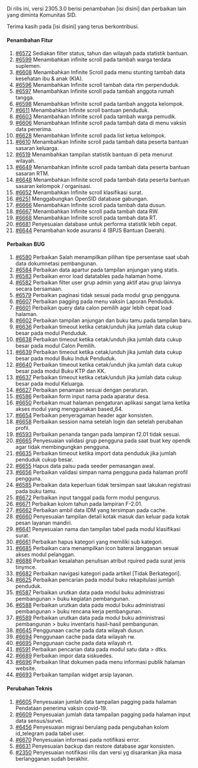 Di rilis ini, versi 2305.3.0 berisi penambahan [isi disini] dan perbaikan lain yang diminta Komunitas SID.

Terima kasih pada [isi disini] yang terus berkontribusi.

#### Penambahan Fitur

1. [#6572](https://github.com/OpenSID/OpenSID/issues/6572) Sediakan filter status, tahun dan wilayah pada statistik bantuan.
2. [#6599](https://github.com/OpenSID/OpenSID/issues/6599) Menambahkan infinite scroll pada tambah warga terdata suplemen.
3. [#6608](https://github.com/OpenSID/OpenSID/issues/6608) Menambahkan Infinite Scroll pada menu stunting tambah data kesehatan ibu & anak (KIA).
4. [#6596](https://github.com/OpenSID/OpenSID/issues/6596) Menambahkan Infinite scroll tambah data rtm perpenduduk.
5. [#6597](https://github.com/OpenSID/OpenSID/issues/6597) Menambahkan Infinite scroll pada tambah anggota rumah tangga.
6. [#6598](https://github.com/OpenSID/OpenSID/issues/6598) Menambahkan Infinite scroll pada tambah anggota kelompok.
7. [#6611](https://github.com/OpenSID/OpenSID/issues/6611) Menambahkan Infinite scroll bantuan penduduk.
8. [#6603](https://github.com/OpenSID/OpenSID/issues/6603) Menambahkan Infinite scroll pada tambah warga pemudik.
9. [#6606](https://github.com/OpenSID/OpenSID/issues/6606) Menambahkan Infinite scroll pada tambah data di menu vaksin data penerima.
10. [#6628](https://github.com/OpenSID/OpenSID/issues/6628) Menambahkan Infinite scroll pada list ketua kelompok.
11. [#6610](https://github.com/OpenSID/OpenSID/issues/6610) Menambahkan Infinite scroll pada tambah data peserta bantuan sasaran keluarga.
12. [#6519](https://github.com/OpenSID/OpenSID/issues/6519) Menambahkan tampilan statistik bantuan di peta menurut wilayah.
13. [#6649](https://github.com/OpenSID/OpenSID/issues/6649) Menambahkan Infinite scroll pada tambah data peserta bantuan sasaran RTM.
14. [#6648](https://github.com/OpenSID/OpenSID/issues/6648) Menambahkan Infinite scroll pada tambah data peserta bantuan sasaran kelompok / organisasi.
15. [#6652](https://github.com/OpenSID/OpenSID/issues/6652) Menambahkan Infinite scroll klasifikasi surat.
16. [#6251](https://github.com/OpenSID/OpenSID/issues/6251) Menggabungkan OpenSID database gabungan.
17. [#6666](https://github.com/OpenSID/OpenSID/issues/6666) Menambahkan Infinite scroll pada tambah data dusun.
18. [#6667](https://github.com/OpenSID/OpenSID/issues/6667) Menambahkan Infinite scroll pada tambah data RW.
19. [#6668](https://github.com/OpenSID/OpenSID/issues/6668) Menambahkan Infinite scroll pada tambah data RT.
20. [#6681](https://github.com/OpenSID/OpenSID/issues/6681) Penyesuaian database untuk performa statistik lebih cepat.
21. [#6644](https://github.com/OpenSID/OpenSID/issues/6644) Penambahan kode asuransi 4 (BPJS Bantuan Daerah).

#### Perbaikan BUG

1. [#6580](https://github.com/OpenSID/OpenSID/issues/6580) Perbaikan Salah menampilkan pilihan tipe persentase saat ubah data dokumnetasi pembangunan.
2. [#6584](https://github.com/OpenSID/OpenSID/issues/6584) Perbaikan data apartur pada tampilan anjungan yang statis.
3. [#6583](https://github.com/OpenSID/OpenSID/issues/6583) Perbaikan error load datatables pada halaman home.
4. [#6582](https://github.com/OpenSID/OpenSID/issues/6582) Perbaikan filter user grup admin yang aktif atau grup lainnya secara bersamaan.
5. [#6579](https://github.com/OpenSID/OpenSID/issues/6579) Perbaikan paginasi tidak sesuai pada modul grup pengguna.
6. [#6607](https://github.com/OpenSID/OpenSID/issues/6607) Perbaikan pagging pada menu vaksin Laporan Penduduk.
7. [#6601](https://github.com/OpenSID/OpenSID/issues/6601) Perbaikan query data calon pemilih agar lebih cepat load halaman.
8. [#6602](https://github.com/OpenSID/OpenSID/issues/6602) Perbaikan tampilan anjungan dan buku tamu pada tampilan baru.
9. [#6636](https://github.com/OpenSID/OpenSID/issues/6636) Perbaikan timeout ketika cetak/unduh jika jumlah data cukup besar pada modul Penduduk.
10. [#6638](https://github.com/OpenSID/OpenSID/issues/6638) Perbaikan timeout ketika cetak/unduh jika jumlah data cukup besar pada modul Calon Pemilih.
11. [#6639](https://github.com/OpenSID/OpenSID/issues/6639) Perbaikan timeout ketika cetak/unduh jika jumlah data cukup besar pada modul Buku Induk Penduduk.
12. [#6640](https://github.com/OpenSID/OpenSID/issues/6640) Perbaikan timeout ketika cetak/unduh jika jumlah data cukup besar pada modul Buku KTP dan KK.
13. [#6637](https://github.com/OpenSID/OpenSID/issues/6637) Perbaikan timeout ketika cetak/unduh jika jumlah data cukup besar pada modul Keluarga.
14. [#6627](https://github.com/OpenSID/OpenSID/issues/6627) Perbaikan penamaan sesuai dengan peraturan.
15. [#6586](https://github.com/OpenSID/OpenSID/issues/6586) Perbaikan form input nama pada aparatur desa.
16. [#6650](https://github.com/OpenSID/OpenSID/issues/6650) Perbaikan muat halaman pengaturan aplikasi sangat lama ketika akses modul yang menggunakan based_64.
17. [#6654](https://github.com/OpenSID/OpenSID/issues/6654) Perbaikan penyeragaman header agar konsisten.
18. [#6658](https://github.com/OpenSID/OpenSID/issues/6658) Perbaikan session nama setelah login dan setelah perubahan profil.
19. [#6593](https://github.com/OpenSID/OpenSID/issues/6593) Perbaikan penanda tangan pada lampiran f2.01 tidak sesuai.
20. [#6665](https://github.com/OpenSID/OpenSID/issues/6665) Penyesuaian validasi grup pengguna pada saat buat key opendk agar tidak membingungkan pengguna.
21. [#6635](https://github.com/OpenSID/OpenSID/issues/6635) Perbaikan timeout ketika import data penduduk jika jumlah penduduk cukup besar.
22. [#6655](https://github.com/OpenSID/OpenSID/issues/6655) Hapus data palsu pada seeder pemasangan awal.
23. [#6656](https://github.com/OpenSID/OpenSID/issues/6656) Perbaikan validasi simpan nama pengguna pada halaman profil pengguna.
24. [#6585](https://github.com/OpenSID/OpenSID/issues/6585) Perbaikan data keperluan tidak tersimpan saat lakukan registrasi pada buku tamu.
25. [#6672](https://github.com/OpenSID/OpenSID/issues/6672) Perbaikan input tanggal pada form modul pengurus.
26. [#6671](https://github.com/OpenSID/OpenSID/issues/6671) Perbaikan kolom tahun pada lampiran F-2.01.
27. [#6662](https://github.com/OpenSID/OpenSID/issues/6662) Perbaikan ambil data IDM yang tersimpan pada cache.
28. [#6660](https://github.com/OpenSID/OpenSID/issues/6660) Penyesuaian tampilan detail kotak masuk dan keluar pada kotak pesan layanan mandiri.
29. [#6641](https://github.com/OpenSID/OpenSID/issues/6641) Penyesuaian nama dan tampilan tabel pada modul klasifikasi surat.
30. [#6661](https://github.com/OpenSID/OpenSID/issues/6661) Perbaikan hapus kategori yang memiliki sub kategori.
31. [#6685](https://github.com/OpenSID/OpenSID/issues/6685) Perbaikan cara menampilkan icon baterai langganan sesuai akses modul pelanggan.
32. [#6686](https://github.com/OpenSID/OpenSID/issues/6686) Perbaikan kesalahan penulisan atribut rquired pada surat jenis tinymce.
33. [#6682](https://github.com/OpenSID/OpenSID/issues/6682) Perbaikan navigasi kategori pada artikel [Tidak Berkategori].
34. [#6625](https://github.com/OpenSID/OpenSID/issues/6625) Perbaikan pencarian pada modul buku rekapitulasi jumlah penduduk.
35. [#6587](https://github.com/OpenSID/OpenSID/issues/6587) Perbaikan urutkan data pada modul buku administrasi pembangunan > buku kegiatan pembangunan.
36. [#6588](https://github.com/OpenSID/OpenSID/issues/6588) Perbaikan urutkan data pada modul buku administrasi pembangunan > buku rencana kerja pembangunan.
37. [#6589](https://github.com/OpenSID/OpenSID/issues/6589) Perbaikan urutkan data pada modul buku administrasi pembangunan > buku inventaris hasil-hasil pembangunan.
38. [#6645](https://github.com/OpenSID/OpenSID/issues/6645) Penggunaan cache pada data wilayah dusun.
39. [#6694](https://github.com/OpenSID/OpenSID/issues/6694) Penggunaan cache pada data wilayah rw.
40. [#6695](https://github.com/OpenSID/OpenSID/issues/6695) Penggunaan cache pada data wilayah rt.
41. [#6591](https://github.com/OpenSID/OpenSID/issues/6591) Perbaikan pencarian data pada modul satu data > dtks.
42. [#6689](https://github.com/OpenSID/OpenSID/issues/6689) Perbaikan impor data siskuedes.
43. [#6696](https://github.com/OpenSID/OpenSID/issues/6696) Perbaikan lihat dokumen pada menu informasi publik halaman website.
44. [#6693](https://github.com/OpenSID/OpenSID/issues/6693) Perbaikan tampilan widget arsip layanan.

#### Perubahan Teknis

1. [#6605](https://github.com/OpenSID/OpenSID/issues/6605) Penyesuaian jumlah data tampailan pagging pada halaman Pendataan penerima vaksin covid-19.
2. [#6609](https://github.com/OpenSID/OpenSID/issues/6609) Penyesuaian jumlah data tampailan pagging pada halaman input data sensus/survei.
3. [#6456](https://github.com/OpenSID/OpenSID/issues/6456) Penyesuaian migrasi berulang pada pengubahan kolom id_telegram pada tabel user.
4. [#6670](https://github.com/OpenSID/OpenSID/issues/6670) Penyesuaian informasi pada notifikasi error.
5. [#6631](https://github.com/OpenSID/OpenSID/issues/6631) Penyesuaian backup dan restore database agar konsisten.
6. [#2350](https://github.com/OpenSID/premium/issues/2350) Penyesuaian notifikasi rilis dan versi yg disarankan jika masa berlangganan sudah berakhir.
